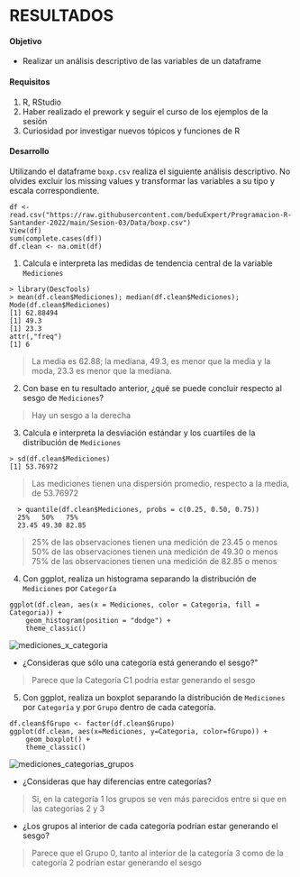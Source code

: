 # RESULTADOS

#### Objetivo

- Realizar un análisis descriptivo de las variables de un dataframe

#### Requisitos

1. R, RStudio
2. Haber realizado el prework y seguir el curso de los ejemplos de la sesión
3. Curiosidad por investigar nuevos tópicos y funciones de R

#### Desarrollo

Utilizando el dataframe `boxp.csv` realiza el siguiente análisis descriptivo. No olvides excluir los missing values y transformar las variables a su
tipo y escala correspondiente.
```
df <- read.csv("https://raw.githubusercontent.com/beduExpert/Programacion-R-Santander-2022/main/Sesion-03/Data/boxp.csv")
View(df)
sum(complete.cases(df))
df.clean <- na.omit(df)
```

1. Calcula e interpreta las medidas de tendencia central de la variable `Mediciones`
```
> library(DescTools)
> mean(df.clean$Mediciones); median(df.clean$Mediciones);  Mode(df.clean$Mediciones)
[1] 62.88494
[1] 49.3
[1] 23.3
attr(,"freq")
[1] 6
```
> La media es 62.88; la mediana, 49.3, es menor que la media y la moda, 23.3 es menor que la mediana.

2. Con base en tu resultado anterior, ¿qué se puede concluir respecto al sesgo de `Mediciones`?
> Hay un sesgo a la derecha

3. Calcula e interpreta la desviación estándar y los cuartiles de la distribución de `Mediciones`
```
> sd(df.clean$Mediciones)
[1] 53.76972
```
> Las mediciones tienen una dispersión promedio, respecto a la media, de 53.76972
>
```
  > quantile(df.clean$Mediciones, probs = c(0.25, 0.50, 0.75))
  25%   50%   75%
  23.45 49.30 82.85
```
>25% de las observaciones tienen una medición de 23.45 o menos
50% de las observaciones tienen una medición de 49.30 o menos
75% de las observaciones tienen una medición de 82.85 o menos

4. Con ggplot, realiza un histograma
separando la distribución de `Mediciones` por `Categoría`
```
ggplot(df.clean, aes(x = Mediciones, color = Categoria, fill = Categoria)) +
    geom_histogram(position = "dodge") +
    theme_classic()
````
![mediciones_x_categoria](img/histograma_mediciones_x_categoria.png)
- ¿Consideras que sólo una categoría está generando el sesgo?"
> Parece que la Categoría C1 podría estar generando el sesgo

5. Con ggplot, realiza un boxplot separando la distribución de `Mediciones` por `Categoría`
y por `Grupo` dentro de cada categoría.
```
df.clean$fGrupo <- factor(df.clean$Grupo)
ggplot(df.clean, aes(x=Mediciones, y=Categoria, color=fGrupo)) +
    geom_boxplot() +
    theme_classic()
```
![mediciones_categorias_grupos](img/boxplot_mediciones_categorias_grupos.png)

- ¿Consideras que hay diferencias entre categorías?
> Si, en la categoría 1 los grupos se ven más parecidos entre si que en las
   categorías 2 y 3

- ¿Los grupos al interior de cada categoría podrían estar generando el sesgo?
> Parece que el Grupo 0, tanto al interior de la categoría 3 como de la
   categoría 2 podrían estar generando el sesgo
